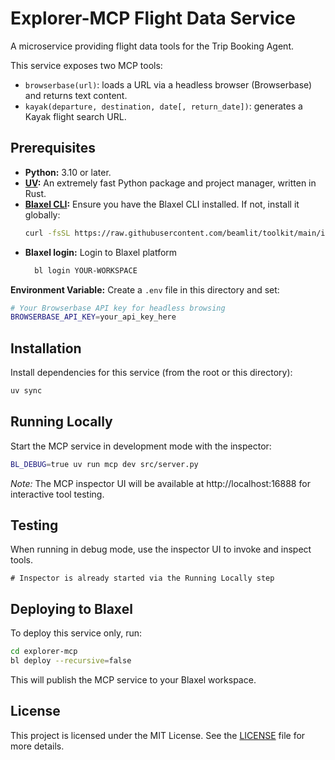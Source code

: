 # Explorer-MCP Flight Data Service

A microservice providing flight data tools for the Trip Booking Agent.

This service exposes two MCP tools:
- `browserbase(url)`: loads a URL via a headless browser (Browserbase) and returns text content.
- `kayak(departure, destination, date[, return_date])`: generates a Kayak flight search URL.

## Prerequisites

- **Python:** 3.10 or later.
- **[UV](https://github.com/astral-sh/uv):** An extremely fast Python package and project manager, written in Rust.
- **[Blaxel CLI](https://docs.blaxel.ai/Get-started):** Ensure you have the Blaxel CLI installed. If not, install it globally:
  ```bash
  curl -fsSL https://raw.githubusercontent.com/beamlit/toolkit/main/install.sh | BINDIR=$HOME/.local/bin sh
  ```
- **Blaxel login:** Login to Blaxel platform
  ```bash
    bl login YOUR-WORKSPACE
  ```

**Environment Variable:** Create a `.env` file in this directory and set:
```bash
# Your Browserbase API key for headless browsing
BROWSERBASE_API_KEY=your_api_key_here
```

## Installation

Install dependencies for this service (from the root or this directory):

```bash
uv sync
```

## Running Locally

Start the MCP service in development mode with the inspector:

```bash
BL_DEBUG=true uv run mcp dev src/server.py
```

_Note:_ The MCP inspector UI will be available at http://localhost:16888 for interactive tool testing.

## Testing

When running in debug mode, use the inspector UI to invoke and inspect tools.

```
# Inspector is already started via the Running Locally step
```

## Deploying to Blaxel

To deploy this service only, run:

```bash
cd explorer-mcp
bl deploy --recursive=false
```

This will publish the MCP service to your Blaxel workspace.

## License

This project is licensed under the MIT License. See the [LICENSE](LICENSE) file for more details.
